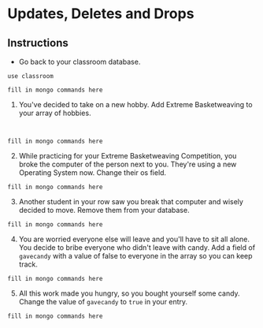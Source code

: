 # Updates, Deletes and Drops

## Instructions

* Go back to your classroom database.

```
use classroom

fill in mongo commands here
```

1. You've decided to take on a new hobby. Add Extreme Basketweaving to your array of hobbies.

```


fill in mongo commands here
```

2. While practicing for your Extreme Basketweaving Competition, you broke the computer of the person next to you. They're using a new Operating System now. Change their os field.

```
fill in mongo commands here
```

3. Another student in your row saw you break that computer and wisely decided to move. Remove them from your database.

```
fill in mongo commands here
```

4. You are worried everyone else will leave and you'll have to sit all alone. You decide to bribe everyone who didn't leave with candy. Add a field of `gavecandy` with a value of false to everyone in the array so you can keep track.

```
fill in mongo commands here
```

5. All this work made you hungry, so you bought yourself some candy. Change the value of `gavecandy` to `true` in your entry.

```
fill in mongo commands here
```
